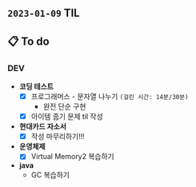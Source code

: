 ## `2023-01-09` TIL

## 📋 To do

### DEV

+ **코딩 테스트**
  + [x] 프로그래머스 - 문자열 나누기 `(걸린 시간: 14분/30분)`
    + 완전 단순 구현
  + [x] 아이템 줍기 문제 til 작성
  
+ **현대카드 자소서**
  + [x] 작성 마무리하기!!!

+ **운영체제**
  + [x] Virtual Memory2 복습하기

+ **java**
  + GC 복습하기